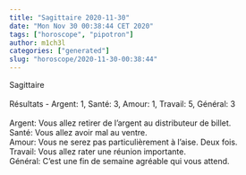 ```yaml
---
title: "Sagittaire 2020-11-30"
date: "Mon Nov 30 00:38:44 CET 2020"
tags: ["horoscope", "pipotron"]
author: m1ch3l
categories: ["generated"]
slug: "horoscope/2020-11-30-00:38:44"
---
```


Sagittaire<br>
<br>
Résultats - Argent: 1, Santé: 3, Amour: 1, Travail: 5, Général: 3<br>
<br>
Argent:  Vous allez retirer de l’argent au distributeur de billet. <br>
Santé:   Vous allez avoir mal au ventre. <br>
Amour:   Vous ne serez pas particulièrement à l’aise. Deux fois.<br>
Travail: Vous allez rater une réunion importante. <br>
Général: C’est une fin de semaine agréable qui vous attend.<br>
